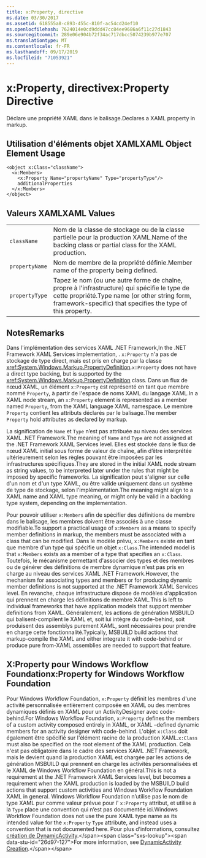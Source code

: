 ```yaml
---
title: x:Property, directive
ms.date: 03/30/2017
ms.assetid: 618555a8-c893-455c-810f-ac54cd24ef10
ms.openlocfilehash: 7624014e0cd9ddd47cc84ee9686a6f11c27d1843
ms.sourcegitcommit: 289e06e904b72f34ac717dbcc5074239b977e707
ms.translationtype: MT
ms.contentlocale: fr-FR
ms.lasthandoff: 09/17/2019
ms.locfileid: "71053921"
---
```

# <a name="xproperty-directive"></a><span data-ttu-id="26d97-102">x:Property, directive</span><span class="sxs-lookup"><span data-stu-id="26d97-102">x:Property Directive</span></span>
<span data-ttu-id="26d97-103">Déclare une propriété XAML dans le balisage.</span><span class="sxs-lookup"><span data-stu-id="26d97-103">Declares a XAML property in markup.</span></span>  
  
## <a name="xaml-object-element-usage"></a><span data-ttu-id="26d97-104">Utilisation d'éléments objet XAML</span><span class="sxs-lookup"><span data-stu-id="26d97-104">XAML Object Element Usage</span></span>  
  
```xaml  
<object x:Class="className">  
  <x:Members>  
    <x:Property Name="propertyName" Type="propertyType"/>  
    additionalProperties  
  </x:Members>  
</object>  
```  
  
## <a name="xaml-values"></a><span data-ttu-id="26d97-105">Valeurs XAML</span><span class="sxs-lookup"><span data-stu-id="26d97-105">XAML Values</span></span>  
  
|||  
|-|-|  
|`className`|<span data-ttu-id="26d97-106">Nom de la classe de stockage ou de la classe partielle pour la production XAML.</span><span class="sxs-lookup"><span data-stu-id="26d97-106">Name of the backing class or partial class for the XAML production.</span></span>|  
|`propertyName`|<span data-ttu-id="26d97-107">Nom de membre de la propriété définie.</span><span class="sxs-lookup"><span data-stu-id="26d97-107">Member name of the property being defined.</span></span>|  
|`propertyType`|<span data-ttu-id="26d97-108">Tapez le nom (ou une autre forme de chaîne, propre à l'infrastructure) qui spécifie le type de cette propriété.</span><span class="sxs-lookup"><span data-stu-id="26d97-108">Type name (or other string form, framework-specific) that specifies the type of this property.</span></span>|  
  
## <a name="remarks"></a><span data-ttu-id="26d97-109">Notes</span><span class="sxs-lookup"><span data-stu-id="26d97-109">Remarks</span></span>  
 <span data-ttu-id="26d97-110">Dans l'implémentation des services XAML .NET Framework,</span><span class="sxs-lookup"><span data-stu-id="26d97-110">In the .NET Framework XAML Services implementation, .</span></span> <span data-ttu-id="26d97-111">`x:Property` n'a pas de stockage de type direct, mais est pris en charge par la classe <xref:System.Windows.Markup.PropertyDefinition>.</span><span class="sxs-lookup"><span data-stu-id="26d97-111">`x:Property` does not have a direct type backing, but is supported by the <xref:System.Windows.Markup.PropertyDefinition> class.</span></span> <span data-ttu-id="26d97-112">Dans un flux de nœud XAML, un élément `x:Property` est représenté en tant que membre nommé `Property`, à partir de l'espace de noms XAML du langage XAML.</span><span class="sxs-lookup"><span data-stu-id="26d97-112">In a XAML node stream, an `x:Property` element is represented as a member named `Property`, from the XAML language XAML namespace.</span></span> <span data-ttu-id="26d97-113">Le membre `Property` contient les attributs déclarés par le balisage.</span><span class="sxs-lookup"><span data-stu-id="26d97-113">The member `Property` hold attributes as declared by markup.</span></span>  
  
 <span data-ttu-id="26d97-114">La signification de `Name` et `Type` n’est pas attribuée au niveau des services XAML .NET Framework.</span><span class="sxs-lookup"><span data-stu-id="26d97-114">The meaning of `Name` and `Type` are not assigned at the .NET Framework XAML Services level.</span></span> <span data-ttu-id="26d97-115">Elles est stockée dans le flux de nœud XAML initial sous forme de valeur de chaîne, afin d’être interprétée ultérieurement selon les règles pouvant être imposées par les infrastructures spécifiques.</span><span class="sxs-lookup"><span data-stu-id="26d97-115">They are stored in the initial XAML node stream as string values, to be interpreted later under the rules that might be imposed by specific frameworks.</span></span> <span data-ttu-id="26d97-116">La signification peut s'aligner sur celle d'un nom et d'un type XAML, ou être valide uniquement dans un système de type de stockage, selon l'implémentation.</span><span class="sxs-lookup"><span data-stu-id="26d97-116">The meaning might align to a XAML name and XAML type meaning, or might only be valid in a backing type system, depending on the implementation.</span></span>  
  
 <span data-ttu-id="26d97-117">Pour pouvoir utiliser `x:Members` afin de spécifier des définitions de membre dans le balisage, les membres doivent être associés à une classe modifiable.</span><span class="sxs-lookup"><span data-stu-id="26d97-117">To support a practical usage of `x:Members` as a means to specify member definitions in markup, the members must be associated with a class that can be modified.</span></span> <span data-ttu-id="26d97-118">Dans le modèle prévu, `x:Members` existe en tant que membre d'un type qui spécifie un objet `x:Class`.</span><span class="sxs-lookup"><span data-stu-id="26d97-118">The intended model is that `x:Members` exists as a member of a type that specifies an `x:Class`.</span></span> <span data-ttu-id="26d97-119">Toutefois, le mécanisme permettant d'associer des types et des membres ou de générer des définitions de membre dynamique n'est pas pris en charge au niveau des services XAML .NET Framework.</span><span class="sxs-lookup"><span data-stu-id="26d97-119">However, the mechanism for associating types and members or for producing dynamic member definitions is not supported at the .NET Framework XAML Services level.</span></span> <span data-ttu-id="26d97-120">En revanche, chaque infrastructure dispose de modèles d'application qui prennent en charge les définitions de membre XAML.</span><span class="sxs-lookup"><span data-stu-id="26d97-120">This is left to individual frameworks that have application models that support member definitions from XAML.</span></span> <span data-ttu-id="26d97-121">Généralement, les actions de génération MSBUILD qui balisent-compilent le XAML et, soit lui intègre du code-behind, soit produisent des assemblys purement XAML, sont nécessaires pour prendre en charge cette fonctionnalité.</span><span class="sxs-lookup"><span data-stu-id="26d97-121">Typically, MSBUILD build actions that markup-compile the XAML and either integrate it with code-behind or produce pure from-XAML assemblies are needed to support that feature.</span></span>  
  
## <a name="xproperty-for-windows-workflow-foundation"></a><span data-ttu-id="26d97-122">X:Property pour Windows Workflow Foundation</span><span class="sxs-lookup"><span data-stu-id="26d97-122">x:Property for Windows Workflow Foundation</span></span>  
 <span data-ttu-id="26d97-123">Pour Windows Workflow Foundation, `x:Property` définit les membres d'une activité personnalisée entièrement composée en XAML ou des membres dynamiques définis en XAML pour un ActivityDesigner avec code-behind.</span><span class="sxs-lookup"><span data-stu-id="26d97-123">For Windows Workflow Foundation, `x:Property` defines the members of a custom activity composed entirely in XAML, or XAML –defined dynamic members for an activity designer with code-behind.</span></span> <span data-ttu-id="26d97-124">L'objet `x:Class` doit également être spécifié sur l'élément racine de la production XAML.</span><span class="sxs-lookup"><span data-stu-id="26d97-124">`x:Class` must also be specified on the root element of the XAML production.</span></span> <span data-ttu-id="26d97-125">Cela n'est pas obligatoire dans le cadre des services XAML .NET Framework, mais le devient quand la production XAML est chargée par les actions de génération MSBUILD qui prennent en charge les activités personnalisées et le XAML de Windows Workflow Foundation en général.</span><span class="sxs-lookup"><span data-stu-id="26d97-125">This is not a requirement at the .NET Framework XAML Services level, but becomes a requirement when the XAML production is loaded by the MSBUILD build actions that support custom activities and Windows Workflow Foundation XAML in general.</span></span> <span data-ttu-id="26d97-126">Windows Workflow Foundation n’utilise pas le nom de type XAML pur comme valeur prévue pour l' `x:Property` attribut, et utilise à la `Type` place une convention qui n’est pas documentée ici.</span><span class="sxs-lookup"><span data-stu-id="26d97-126">Windows Workflow Foundation does not use the pure XAML type name as its intended value for the `x:Property` `Type` attribute, and instead uses a convention that is not documented here.</span></span> <span data-ttu-id="26d97-127">Pour plus d’informations, consultez [création de DynamicActivity](https://docs.microsoft.com/previous-versions/dotnet/netframework-4.0/dd807392(v=vs.100)).</span><span class="sxs-lookup"><span data-stu-id="26d97-127">For more information, see [DynamicActivity Creation](https://docs.microsoft.com/previous-versions/dotnet/netframework-4.0/dd807392(v=vs.100)).</span></span>
